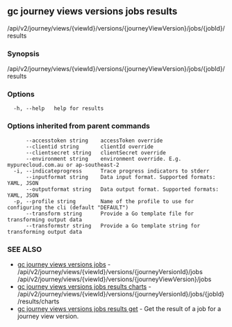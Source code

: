 ## gc journey views versions jobs results

/api/v2/journey/views/{viewId}/versions/{journeyViewVersion}/jobs/{jobId}/results

### Synopsis

/api/v2/journey/views/{viewId}/versions/{journeyViewVersion}/jobs/{jobId}/results

### Options

```
  -h, --help   help for results
```

### Options inherited from parent commands

```
      --accesstoken string    accessToken override
      --clientid string       clientId override
      --clientsecret string   clientSecret override
      --environment string    environment override. E.g. mypurecloud.com.au or ap-southeast-2
  -i, --indicateprogress      Trace progress indicators to stderr
      --inputformat string    Data input format. Supported formats: YAML, JSON
      --outputformat string   Data output format. Supported formats: YAML, JSON
  -p, --profile string        Name of the profile to use for configuring the cli (default "DEFAULT")
      --transform string      Provide a Go template file for transforming output data
      --transformstr string   Provide a Go template string for transforming output data
```

### SEE ALSO

* [gc journey views versions jobs](gc_journey_views_versions_jobs.html)	 - /api/v2/journey/views/{viewId}/versions/{journeyVersionId}/jobs /api/v2/journey/views/{viewId}/versions/{journeyViewVersion}/jobs
* [gc journey views versions jobs results charts](gc_journey_views_versions_jobs_results_charts.html)	 - /api/v2/journey/views/{viewId}/versions/{journeyVersionId}/jobs/{jobId}/results/charts
* [gc journey views versions jobs results get](gc_journey_views_versions_jobs_results_get.html)	 - Get the result of a job for a journey view version.


